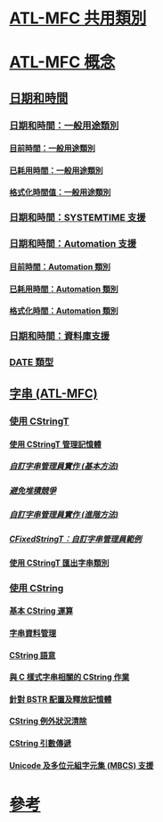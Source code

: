 # [ATL-MFC 共用類別](atl-mfc-shared-classes.md)
# [ATL-MFC 概念](atl-mfc-concepts.md)
## [日期和時間](date-and-time.md)
### [日期和時間：一般用途類別](date-and-time-general-purpose-classes.md)
#### [目前時間：一般用途類別](current-time-general-purpose-classes.md)
#### [已耗用時間：一般用途類別](elapsed-time-general-purpose-classes.md)
#### [格式化時間值：一般用途類別](formatting-time-values-general-purpose-classes.md)
### [日期和時間：SYSTEMTIME 支援](date-and-time-systemtime-support.md)
### [日期和時間：Automation 支援](date-and-time-automation-support.md)
#### [目前時間：Automation 類別](current-time-automation-classes.md)
#### [已耗用時間：Automation 類別](elapsed-time-automation-classes.md)
#### [格式化時間：Automation 類別](formatting-time-automation-classes.md)
### [日期和時間：資料庫支援](date-and-time-database-support.md)
### [DATE 類型](date-type.md)
## [字串 (ATL-MFC)](strings-atl-mfc.md)
### [使用 CStringT](using-cstringt.md)
#### [使用 CStringT 管理記憶體](memory-management-with-cstringt.md)
##### [自訂字串管理員實作 (基本方法)](implementation-of-a-custom-string-manager-basic-method.md)
##### [避免堆積競爭](avoidance-of-heap-contention.md)
##### [自訂字串管理員實作 (進階方法)](implementation-of-a-custom-string-manager-advanced-method.md)
##### [CFixedStringT︰自訂字串管理員範例](cfixedstringt-example-of-a-custom-string-manager.md)
#### [使用 CStringT 匯出字串類別](exporting-string-classes-using-cstringt.md)
### [使用 CString](using-cstring.md)
#### [基本 CString 運算](basic-cstring-operations.md)
#### [字串資料管理](string-data-management.md)
#### [CString 語意](cstring-semantics.md)
#### [與 C 樣式字串相關的 CString 作業](cstring-operations-relating-to-c-style-strings.md)
#### [針對 BSTR 配置及釋放記憶體](allocating-and-releasing-memory-for-a-bstr.md)
#### [CString 例外狀況清除](cstring-exception-cleanup.md)
#### [CString 引數傳遞](cstring-argument-passing.md)
#### [Unicode 及多位元組字元集 (MBCS) 支援](unicode-and-multibyte-character-set-mbcs-support.md)
# [參考](reference/toc.md)

